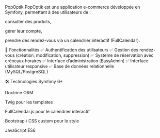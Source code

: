 PopOptik
PopOptik est une application e-commerce développée en Symfony, permettant à des utilisateurs de :

consulter des produits,

gérer leur compte,

prendre des rendez-vous via un calendrier interactif (FullCalendar).

🚀 Fonctionnalités
✅ Authentification des utilisateurs
✅ Gestion des rendez-vous (création, modification, suppression)
✅ Système de réservation avec créneaux horaires
✅ Interface d’administration (EasyAdmin)
✅ Interface utilisateur responsive
✅ Base de données relationnelle (MySQL/PostgreSQL)

🛠️ Technologies
Symfony 6+

Doctrine ORM

Twig pour les templates

FullCalendar.js pour le calendrier interactif

Bootstrap / CSS custom pour le style

JavaScript ES6
